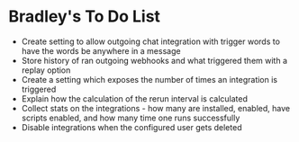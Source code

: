 # Bradley's To Do List

* Create setting to allow outgoing chat integration with trigger words to have the words be anywhere in a message
* Store history of ran outgoing webhooks and what triggered them with a replay option
* Create a setting which exposes the number of times an integration is triggered
* Explain how the calculation of the rerun interval is calculated
* Collect stats on the integrations - how many are installed, enabled, have scripts enabled, and how many time one runs successfully
* Disable integrations when the configured user gets deleted
